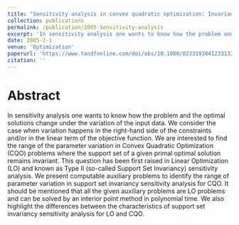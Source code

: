 ```yaml
---
title: "Sensitivity analysis in convex quadratic optimization: Invariant support set interval"
collection: publications
permalink: /publication/2005-Sensitivity-analysis
excerpt: 'In sensitivity analysis one wants to know how the problem and the optimal solutions change under the variation of the input data.'
date: 2005-2-1
venue: 'Optimization'
paperurl: 'https://www.tandfonline.com/doi/abs/10.1080/02331930412331323854'
citation: ''
---
```

Abstract
======
  In sensitivity analysis one wants to know how the problem and the optimal solutions change under the variation of the input data. We consider the case when variation happens in the right-hand side of the constraints and/or in the linear term of the objective function. We are interested to find the range of the parameter variation in Convex Quadratic Optimization (CQO) problems where the support set of a given primal optimal solution remains invariant. This question has been first raised in Linear Optimization (LO) and known as Type II (so-called Support Set Invariancy) sensitivity analysis. We present computable auxiliary problems to identify the range of parameter variation in support set invariancy sensitivity analysis for CQO. It should be mentioned that all the given auxiliary problems are LO problems and can be solved by an interior point method in polynomial time. We also highlight the differences between the characteristics of support set invariancy sensitivity analysis for LO and CQO.

